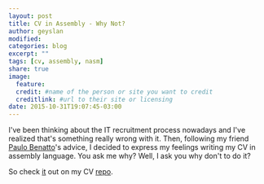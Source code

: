 ```yaml
---
layout: post
title: CV in Assembly - Why Not?
author: geyslan
modified:
categories: blog
excerpt: ""
tags: [cv, assembly, nasm]
share: true
image:
  feature:
  credit: #name of the person or site you want to credit
  creditlink: #url to their site or licensing
date: 2015-10-31T19:07:45-03:00
---
```


I've been thinking about the IT recruitment process nowadays and I've
realized that's something really wrong with it. Then, following my
friend [Paulo Benatto](http://patito.github.io/)'s advice, I decided
to express my feelings writing my CV in assembly language. You ask me
why? Well, I ask you why don't to do it?

So check
[it](https://github.com/geyslan/cv/blob/master/geyslan_bem_en.asm) out
on my CV [repo](https://github.com/geyslan/cv).

